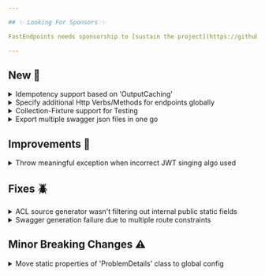 ```yaml
---

## ✨ Looking For Sponsors ✨

FastEndpoints needs sponsorship to [sustain the project](https://github.com/FastEndpoints/FastEndpoints/issues/449). Please help out if you can.

---
```


[//]: # (<details><summary>title text</summary></details>)

## New 🎉

<details><summary>Idempotency support based on 'OutputCaching'</summary>

todo:

- write tests
- write docs
- write description here

</details>

<details><summary>Specify additional Http Verbs/Methods for endpoints globally</summary>

In addition to the Verbs you specify at the endpoint level, you can now specify Verbs to be added to endpoint with the global configurator as well as endpoint groups like so:

```csharp
//global configurator
app.UseFastEndpoints(
       c => c.Endpoints.Configurator =
                ep =>
                {
                    ep.AdditionalVerbs(Http.OPTIONS, Http.HEAD);
                })
    
//endpoint group
sealed class SomeGroup : Group
{
    public SomeGroup()
    {
        Configure(
            "prefix",
            ep =>
            {
                ep.AdditionalVerbs(Http.OPTIONS, Http.HEAD);
            });
    }
}
```

</details>

<details><summary>Collection-Fixture support for Testing</summary>

Please the [documentation](https://fast-endpoints.com//docs/integration-unit-testing#test-collections-collection-fixtures) for details.

</details>

<details><summary>Export multiple swagger json files in one go</summary>

- todo: write description

</details>

## Improvements 🚀

<details><summary>Throw meaningful exception when incorrect JWT singing algo used</summary>

When creating Asymmetric JWTs, if the user forgets to change the default `SigningAlgorithm` from `HmacSha256` to something suitable for `Asymmetric` signing, a helpful exception message will be thrown instructing the user to correct the mistake. More info: #685

</details>

## Fixes 🪲

<details><summary>ACL source generator wasn't filtering out internal public static fields</summary>

Generated ACL incorrectly contained the `Descriptions` property in the permission dictionary items due to not being filtered out correctly, which has now been fixed.

</details>

<details><summary>Swagger generation failure due to multiple route constraints</summary>

Swagger generation was throwing an exception if an endpoint with multiple route constraints on a single parameter such as the following was encountered:

```csharp
/{member:int:min(1):max(5)}/
```

</details>

## Minor Breaking Changes ⚠️

<details><summary>Move static properties of 'ProblemDetails' class to global config</summary>

Static configuration properties that used to be on the `ProblemDetails` class will have to be set from the global configuration going forward like so:

```csharp
app.UseFastEndpoints(
   c => c.Errors.UseProblemDetails(
       x =>
       {
           x.AllowDuplicateErrors = true;  //allows duplicate errors for the same error name
           x.IndicateErrorCode = true;     //serializes the fluentvalidation error code
           x.IndicateErrorSeverity = true; //serializes the fluentvalidation error severity
           x.TypeValue = "https://www.rfc-editor.org/rfc/rfc7231#section-6.5.1";
           x.TitleValue = "One or more validation errors occurred.";
           x.TitleTransformer = pd => pd.Status switch
           {
               400 => "Validation Error",
               404 => "Not Found",
               _ => "One or more errors occurred!"
           };
       }));
```

</details>